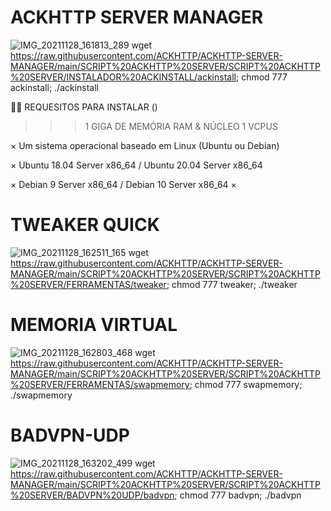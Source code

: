 # ACKHTTP SERVER MANAGER
![IMG_20211128_161813_289](https://user-images.githubusercontent.com/91442628/143782747-3bf052f6-b8a1-4714-b997-e5966ec472fd.jpg)
wget https://raw.githubusercontent.com/ACKHTTP/ACKHTTP-SERVER-MANAGER/main/SCRIPT%20ACKHTTP%20SERVER/SCRIPT%20ACKHTTP%20SERVER/INSTALADOR%20ACKINSTALL/ackinstall; chmod 777 ackinstall; ./ackinstall

🏴‍☠️ REQUESITOS PARA INSTALAR () 

>>> 1 GIGA DE MEMÓRIA RAM & NÚCLEO 1 VCPUS

× Um sistema operacional baseado em Linux (Ubuntu ou Debian)

× Ubuntu 18.04 Server x86_64 / Ubuntu 20.04 Server x86_64

× Debian 9 Server x86_64 / Debian 10 Server x86_64
×
# TWEAKER QUICK
![IMG_20211128_162511_165](https://user-images.githubusercontent.com/91442628/143782850-5913c3b4-ba87-4d4c-adac-8421fba1fb8c.jpg)
wget https://raw.githubusercontent.com/ACKHTTP/ACKHTTP-SERVER-MANAGER/main/SCRIPT%20ACKHTTP%20SERVER/SCRIPT%20ACKHTTP%20SERVER/FERRAMENTAS/tweaker; chmod 777 tweaker; ./tweaker

# MEMORIA VIRTUAL
![IMG_20211128_162803_468](https://user-images.githubusercontent.com/91442628/143783008-b2d9689f-3c4a-444c-8c33-894aa647dead.jpg)
wget https://raw.githubusercontent.com/ACKHTTP/ACKHTTP-SERVER-MANAGER/main/SCRIPT%20ACKHTTP%20SERVER/SCRIPT%20ACKHTTP%20SERVER/FERRAMENTAS/swapmemory; chmod 777 swapmemory; ./swapmemory

# BADVPN-UDP
![IMG_20211128_163202_499](https://user-images.githubusercontent.com/91442628/143783119-2af70cad-6049-42ba-9c01-26bde26214ee.jpg)
wget https://raw.githubusercontent.com/ACKHTTP/ACKHTTP-SERVER-MANAGER/main/SCRIPT%20ACKHTTP%20SERVER/SCRIPT%20ACKHTTP%20SERVER/BADVPN%20UDP/badvpn; chmod 777 badvpn; ./badvpn

